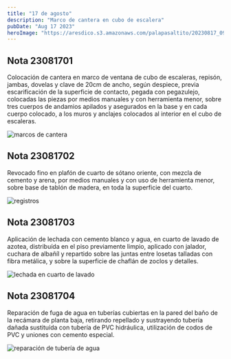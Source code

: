 ```yaml
---
title: "17 de agosto"
description: "Marco de cantera en cubo de escalera"
pubDate: "Aug 17 2023"
heroImage: "https://aresdico.s3.amazonaws.com/palapasaltito/20230817_092711.jpg"
---
```


## Nota 23081701

Colocación de cantera en marco de ventana de cubo de escaleras, repisón, jambas, dovelas y clave de 20cm de ancho, según despiece, previa escarificación de la superficie de contacto, pegada con pegazulejo, colocadas las piezas por medios manuales y con herramienta menor, sobre tres cuerpos de andamios apilados y asegurados en la base y en cada cuerpo colocado, a los muros y anclajes colocados al interior en el cubo de escaleras.

![marcos de cantera](https://aresdico.s3.amazonaws.com/palapasaltito/20230817_092711.jpg "marcos de cantera")

## Nota 23081702

Revocado fino en plafón de cuarto de sótano oriente, con mezcla de cemento y arena, por medios manuales y con uso de herramienta menor, sobre base de tablón de madera, en toda la superficie del cuarto.

![registros](https://aresdico.s3.amazonaws.com/palapasaltito/20230817_092020.jpg "registros")

## Nota 23081703

Aplicación de lechada con cemento blanco y agua, en cuarto de lavado de azotea, distribuída en el piso previamente limpio, aplicado con jalador, cuchara de albañíl y repartido sobre las juntas entre losetas talladas con fibra metálica, y sobre la superficie de chaflán de zoclos y detalles.

![lechada en cuarto de lavado](https://aresdico.s3.amazonaws.com/palapasaltito/20230817_110925.jpg "lechada en cuarto de lavado")

## Nota 23081704

Reparación de fuga de agua en tuberías cubiertas en la pared del baño de la recámara de planta baja, retirando repellado y sustrayendo tubería dañada sustituída con tubería de PVC hidráulica, utilización de codos de PVC y uniones con cemento especial.

![reparación de tubería de agua](https://aresdico.s3.amazonaws.com/palapasaltito/20230817_091830.jpg "reparación de tubería de agua")
